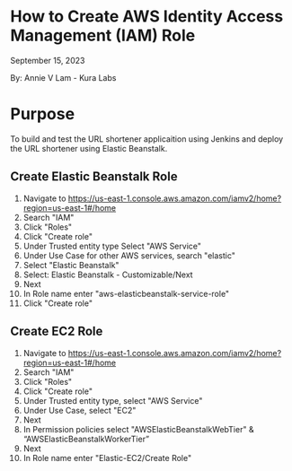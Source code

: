 # How to Create AWS Identity Access Management (IAM) Role

September 15, 2023

By:  Annie V Lam - Kura Labs

# Purpose
To build and test the URL shortener applicaition using Jenkins and deploy the URL shortener using Elastic Beanstalk.

## Create Elastic Beanstalk Role
1.  Navigate to https://us-east-1.console.aws.amazon.com/iamv2/home?region=us-east-1#/home
2.  Search "IAM"
3.  Click "Roles"
4.  Click "Create role"
5.  Under Trusted entity type Select "AWS Service"
6.  Under Use Case for other AWS services, search "elastic"
7.  Select "Elastic Beanstalk"
8.  Select:  Elastic Beanstalk - Customizable/Next
9.  Next
10. In Role name enter "aws-elasticbeanstalk-service-role"
11.  Click "Create role"
  
## Create EC2 Role
1.  Navigate to https://us-east-1.console.aws.amazon.com/iamv2/home?region=us-east-1#/home
2.  Search "IAM"
3.  Click "Roles"
4.  Click "Create role"
5.  Under Trusted entity type, select "AWS Service"
6.  Under Use Case, select "EC2"
7.  Next
8.  In Permission policies select  "AWSElasticBeanstalkWebTier" & “AWSElasticBeanstalkWorkerTier”
9.  Next
10.  In Role name enter "Elastic-EC2/Create Role"

